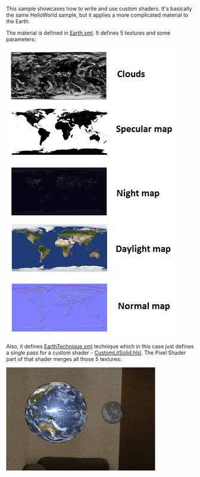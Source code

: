 This sample showcases how to write and use custom shaders. It's basically the same HelloWorld sample, but
it applies a more complicated material to the Earth.

The material is defined in [Earth.xml](https://github.com/xamarin/urho-samples/blob/master/HoloLens/02_HelloWorldAdvanced/Data/Materials/Earth.xml). It defines 5 textures and some parameters:

![Screenshot](Screenshots/Maps.png) 

Also, it defines [EarthTechnique.xml](https://github.com/xamarin/urho-samples/blob/master/HoloLens/02_HelloWorldAdvanced/Data/Techniques/EarthTechnique.xml) technique which in this case just defines a single 
pass for a custom shader - [CustomLitSolid.hlsl](https://github.com/xamarin/urho-samples/blob/master/HoloLens/02_HelloWorldAdvanced/Data/Shaders/HLSL/CustomLitSolid.hlsl).
The Pixel Shader part of that shader merges all those 5 textures:

![Screenshot](Screenshots/Video.gif) 

